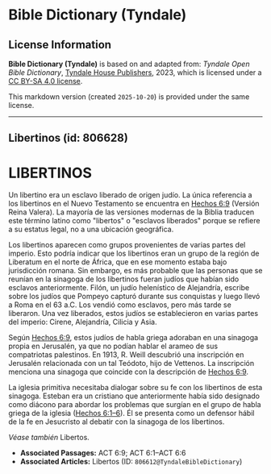 # Bible Dictionary (Tyndale)

## License Information

**Bible Dictionary (Tyndale)** is based on and adapted from: _Tyndale Open Bible Dictionary_, [Tyndale House Publishers](https://tyndaleopenresources.com/), 2023, which is licensed under a [CC BY-SA 4.0 license](https://creativecommons.org/licenses/by-sa/4.0/legalcode.en).

This markdown version (created `2025-10-20`) is provided under the same license.



--------------------------------

## Libertinos (id: 806628)

LIBERTINOS
==========

Un libertino era un esclavo liberado de origen judío. La única referencia a los libertinos en el Nuevo Testamento se encuentra en [Hechos 6:9](https://ref.ly/Acts6:9) (Versión Reina Valera). La mayoría de las versiones modernas de la Biblia traducen este término latino como "libertos" o "esclavos liberados" porque se refiere a su estatus legal, no a una ubicación geográfica.

Los libertinos aparecen como grupos provenientes de varias partes del imperio. Esto podría indicar que los libertinos eran un grupo de la región de Liberatum en el norte de África, que en ese momento estaba bajo jurisdicción romana. Sin embargo, es más probable que las personas que se reunían en la sinagoga de los libertinos fueran judíos que habían sido esclavos anteriormente. Filón, un judío helenístico de Alejandría, escribe sobre los judíos que Pompeyo capturó durante sus conquistas y luego llevó a Roma en el 63 a.C. Los vendió como esclavos, pero más tarde se liberaron. Una vez liberados, estos judíos se establecieron en varias partes del imperio: Cirene, Alejandría, Cilicia y Asia.

Según [Hechos 6:9](https://ref.ly/Acts6:9), estos judíos de habla griega adoraban en una sinagoga propia en Jerusalén, ya que no podían hablar el arameo de sus compatriotas palestinos. En 1913, R. Weill descubrió una inscripción en Jerusalén relacionada con un tal Teódoto, hijo de Vettenos. La inscripción menciona una sinagoga que coincide con la descripción de [Hechos 6:9](https://ref.ly/Acts6:9).

La iglesia primitiva necesitaba dialogar sobre su fe con los libertinos de esta sinagoga. Esteban era un cristiano que anteriormente había sido designado como diácono para abordar los problemas que surgían en el grupo de habla griega de la iglesia ([Hechos 6:1–6](https://ref.ly/Acts6:1-Acts6:6)). Él se presenta como un defensor hábil de la fe en Jesucristo al debatir con la sinagoga de los libertinos.

*Véase también* Libertos.

* **Associated Passages:** ACT 6:9; ACT 6:1–ACT 6:6
* **Associated Articles:** Libertos (ID: `806612@TyndaleBibleDictionary`)

